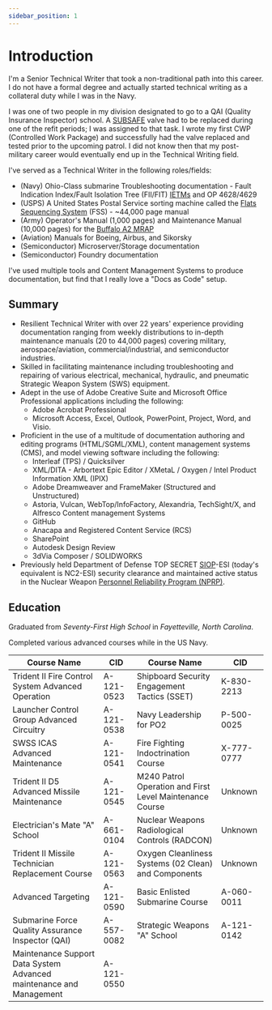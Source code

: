 ```yaml
---
sidebar_position: 1
---
```


# Introduction

I'm a Senior Technical Writer that took a non-traditional path into this career.
I do not have a formal degree and actually started technical writing as a collateral duty while I was in the Navy.

I was one of two people in my division designated to go to a QAI (Quality Insurance Inspector) school.
A [SUBSAFE](https://en.wikipedia.org/wiki/SUBSAFE) valve had to be replaced during one of the refit periods; I was assigned to that task.
I wrote my first CWP (Controlled Work Package) and successfully had the valve replaced and tested prior to the upcoming patrol.
I did not know then that my post-military career would eventually end up in the Technical Writing field.

I've served as a Technical Writer in the following roles/fields:

- (Navy) Ohio-Class submarine Troubleshooting documentation - Fault Indication Index/Fault Isolation Tree (FII/FIT) [IETMs](https://en.wikipedia.org/wiki/Interactive_electronic_technical_manual) and OP 4628/4629
- (USPS) A United States Postal Service sorting machine called the [Flats Sequencing System](https://en.wikipedia.org/wiki/Flats_Sequencing_System) (FSS) - ~44,000 page manual
- (Army) Operator's Manual (1,000 pages) and Maintenance Manual (10,000 pages) for the [Buffalo A2 MRAP](https://en.wikipedia.org/wiki/Buffalo_(mine_protected_vehicle))
- (Aviation) Manuals for Boeing, Airbus, and Sikorsky
- (Semiconductor) Microserver/Storage documentation
- (Semiconductor) Foundry documentation

I've used multiple tools and Content Management Systems to produce documentation, but find that I really love a "Docs as Code" setup.

## Summary

- Resilient Technical Writer with over 22 years' experience providing documentation ranging from weekly distributions to in-depth maintenance manuals (20 to 44,000 pages) covering military, aerospace/aviation, commercial/industrial, and semiconductor industries.
- Skilled in facilitating maintenance including troubleshooting and repairing of various electrical, mechanical, hydraulic, and pneumatic Strategic Weapon System (SWS) equipment.
- Adept in the use of Adobe Creative Suite and Microsoft Office Professional applications including the following:
    - Adobe Acrobat Professional
    - Microsoft Access, Excel, Outlook, PowerPoint, Project, Word, and Visio.
- Proficient in the use of a multitude of documentation authoring and editing programs (HTML/SGML/XML), content management systems (CMS), and model viewing software including the following:
    - Interleaf (TPS) / Quicksilver
    - XML/DITA - Arbortext Epic Editor / XMetaL / Oxygen / Intel Product Information XML (IPIX)
    - Adobe Dreamweaver and FrameMaker (Structured and Unstructured)
    - Astoria, Vulcan, WebTop/InfoFactory, Alexandria, TechSight/X, and Alfresco Content management Systems
    - GitHub
    - Anacapa and Registered Content Service (RCS)
    - SharePoint
    - Autodesk Design Review
    - 3dVia Composer / SOLIDWORKS
- Previously held Department of Defense TOP SECRET [SIOP](https://en.wikipedia.org/wiki/Single_Integrated_Operational_Plan)-ESI (today's equivalent is NC2-ESI) security clearance and maintained active status in the Nuclear Weapon [Personnel Reliability Program (NPRP)](https://en.wikipedia.org/wiki/Personnel_Reliability_Program).

## Education

Graduated from _Seventy-First High School_ in _Fayetteville, North Carolina_.

Completed various advanced courses while in the US Navy.



| Course Name                                                         | CID        | Course Name                                              | CID        |
|---------------------------------------------------------------------|------------|----------------------------------------------------------|------------|
| Trident II Fire Control System Advanced Operation                   | A-121-0523 | Shipboard Security Engagement Tactics (SSET)             | K-830-2213 |
| Launcher Control Group Advanced Circuitry                           | A-121-0538 | Navy Leadership for PO2                                  | P-500-0025 |
| SWSS ICAS Advanced Maintenance                                      | A-121-0541 | Fire Fighting Indoctrination Course                      | X-777-0777 |
| Trident II D5 Advanced Missile Maintenance                          | A-121-0545 | M240 Patrol Operation and First Level Maintenance Course | Unknown    |
| Electrician's Mate "A" School                                       | A-661-0104 | Nuclear Weapons Radiological Controls (RADCON)           | Unknown    |
| Trident II Missile Technician Replacement Course                    | A-121-0563 | Oxygen Cleanliness Systems (02 Clean) and Components     | Unknown    |
| Advanced Targeting                                                  | A-121-0590 | Basic Enlisted Submarine Course                          | A-060-0011 |
| Submarine Force Quality Assurance Inspector (QAI)                   | A-557-0082 | Strategic Weapons "A" School                             | A-121-0142 |
| Maintenance Support Data System Advanced maintenance and Management | A-121-0550 |


